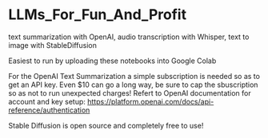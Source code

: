 # LLMs_For_Fun_And_Profit
text summarization with OpenAI, audio transcription with Whisper, text to image with StableDiffusion

Easiest to run by uploading these notebooks into Google Colab

For the OpenAI Text Summarization a simple subscription is needed so as to get an API key. Even $10 can go a long way, be sure to cap the sbuscription so as not to run unexpected charges!
Refert to OpenAI documentation for account and key setup: https://platform.openai.com/docs/api-reference/authentication

Stable Diffusion is open source and completely free to use!
